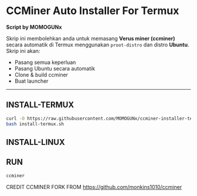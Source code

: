 # CCMiner Auto Installer For Termux

**Script by MOMOGUNx**

Skrip ini membolehkan anda untuk memasang **Verus miner (ccminer)** secara automatik di Termux menggunakan `proot-distro` dan distro **Ubuntu**. Skrip ini akan:

- Pasang semua keperluan
- Pasang Ubuntu secara automatik
- Clone & build ccminer
- Buat launcher 

---

## INSTALL-TERMUX

```bash
curl -O https://raw.githubusercontent.com/MOMOGUNx/ccminer-installer-termux/main/install-termux.sh
bash install-termux.sh

```

## INSTALL-LINUX


## RUN

```Bash
ccminer

```

CREDIT CCMINER FORK FROM https://github.com/monkins1010/ccminer
